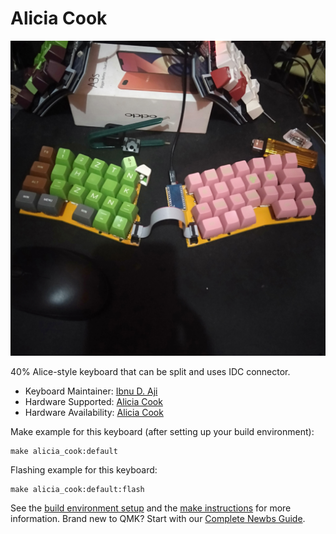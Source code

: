 # Alicia Cook

![Alicia Cook](https://raw.githubusercontent.com/ibnuda/alicia-cook/master-of-puppets/alicia-cook.jpg)

40% Alice-style keyboard that can be split and uses IDC connector.

* Keyboard Maintainer: [Ibnu D. Aji](https://github.com/ibnuda)
* Hardware Supported: [Alicia Cook](https://github/ibnuda/alicia-cook)
* Hardware Availability: [Alicia Cook](https://github/ibnuda/alicia-cook)

Make example for this keyboard (after setting up your build environment):

    make alicia_cook:default

Flashing example for this keyboard:

    make alicia_cook:default:flash

See the [build environment setup](https://docs.qmk.fm/#/getting_started_build_tools) and the [make instructions](https://docs.qmk.fm/#/getting_started_make_guide) for more information. Brand new to QMK? Start with our [Complete Newbs Guide](https://docs.qmk.fm/#/newbs).
